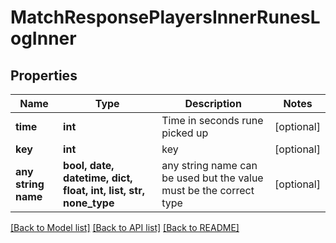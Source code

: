 # MatchResponsePlayersInnerRunesLogInner


## Properties
Name | Type | Description | Notes
------------ | ------------- | ------------- | -------------
**time** | **int** | Time in seconds rune picked up | [optional] 
**key** | **int** | key | [optional] 
**any string name** | **bool, date, datetime, dict, float, int, list, str, none_type** | any string name can be used but the value must be the correct type | [optional]

[[Back to Model list]](../README.md#documentation-for-models) [[Back to API list]](../README.md#documentation-for-api-endpoints) [[Back to README]](../README.md)


